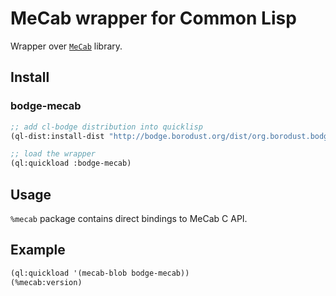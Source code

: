 # MeCab wrapper for Common Lisp

Wrapper over [`MeCab`](http://taku910.github.io/mecab/) library.


## Install

### bodge-mecab
```lisp
;; add cl-bodge distribution into quicklisp
(ql-dist:install-dist "http://bodge.borodust.org/dist/org.borodust.bodge.txt")

;; load the wrapper
(ql:quickload :bodge-mecab)
```

## Usage

`%mecab` package contains direct bindings to MeCab C API.

## Example

```lisp
(ql:quickload '(mecab-blob bodge-mecab))
(%mecab:version)
```
